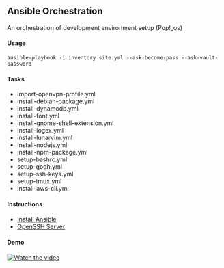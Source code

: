 ## Ansible Orchestration
An orchestration of development environment setup (Pop!_os)

#### Usage
```shell
ansible-playbook -i inventory site.yml --ask-become-pass --ask-vault-password
```

#### Tasks
- import-openvpn-profile.yml
- install-debian-package.yml
- install-dynamodb.yml
- install-font.yml
- install-gnome-shell-extension.yml
- install-logex.yml
- install-lunarvim.yml
- install-nodejs.yml
- install-npm-package.yml
- setup-bashrc.yml
- setup-gogh.yml
- setup-ssh-keys.yml
- setup-tmux.yml
- install-aws-cli.yml

#### Instructions
- [Install Ansible](https://docs.ansible.com/ansible/latest/installation_guide/intro_installation.html#installing-and-upgrading-ansible)
- [OpenSSH Server](https://ubuntu.com/server/docs/service-openssh)

#### Demo
[![Watch the video](https://img.youtube.com/vi/2uaQoZQ9Kz8/maxresdefault.jpg)](https://youtu.be/2uaQoZQ9Kz8)
